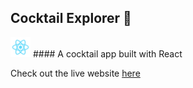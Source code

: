 ## Cocktail Explorer 🍹

<img height="32" width="32" src="https://raw.githubusercontent.com/github/explore/80688e429a7d4ef2fca1e82350fe8e3517d3494d/topics/react/react.png" /> #### A cocktail app built with React 

Check out the live website [here](https://frosty-mirzakhani-fe4e70.netlify.app/)
